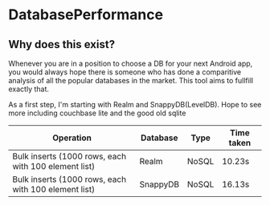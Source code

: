 # DatabasePerformance

## Why does this exist?
Whenever you are in a position to choose a DB for your next Android app, you would always hope there is someone who has done a comparitive analysis of all the popular databases in the market. This tool aims to fullfill exactly that.

As a first step, I'm starting with Realm and SnappyDB(LevelDB). Hope to see more including couchbase lite and the good old sqlite

Operation | Database | Type | Time taken |
----------|----------|------|------------|
Bulk inserts (1000 rows, each with 100 element list) | Realm | NoSQL | 10.23s |
Bulk inserts (1000 rows, each with 100 element list) | SnappyDB | NoSQL | 16.13s |
